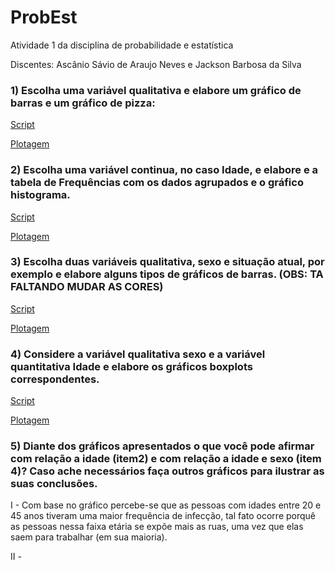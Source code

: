 # ProbEst

Atividade 1 da disciplina de probabilidade e estatística
  
  Discentes: Ascânio Sávio de Araujo Neves e Jackson Barbosa da Silva
  

### 1) Escolha uma variável qualitativa e elabore um gráfico de barras e um gráfico de pizza: 
  [Script](https://github.com/BarbosaJackson/probEst/blob/master/script.r)
  
  [Plotagem](https://github.com/BarbosaJackson/probEst/blob/master/primeira_quest.pdf)
### 2) Escolha uma variável continua, no caso Idade, e elabore e a tabela de Frequências com os dados agrupados e o gráfico histograma.
  [Script](https://github.com/BarbosaJackson/probEst/blob/master/script2.r)
  
  [Plotagem](https://github.com/BarbosaJackson/probEst/blob/master/segunda_quest.pdf)
### 3) Escolha duas variáveis qualitativa, sexo e situação atual, por exemplo e elabore alguns tipos de gráficos de barras. (OBS: TA FALTANDO MUDAR AS CORES)
  [Script](https://github.com/BarbosaJackson/probEst/blob/master/script3.r)
  
  [Plotagem](https://github.com/BarbosaJackson/probEst/blob/master/terceira_quest.pdf)
### 4) Considere a variável qualitativa sexo e a variável quantitativa Idade e elabore os gráficos boxplots correspondentes.
  [Script](https://github.com/BarbosaJackson/probEst/blob/master/script4.r)
  
  [Plotagem](https://github.com/BarbosaJackson/probEst/blob/master/script4.r)
### 5) Diante dos gráficos apresentados o que você pode afirmar com relação a idade (item2) e com relação a idade e sexo (item 4)? Caso ache necessários faça outros gráficos para ilustrar as suas conclusões.
  
  I - Com base no gráfico percebe-se que as pessoas com idades entre 20 e 45 anos tiveram uma maior frequência de infecção, tal fato ocorre porquê as pessoas nessa faixa etária se expõe mais as ruas, uma vez que elas saem para trabalhar (em sua maioria).
  
  II - 
